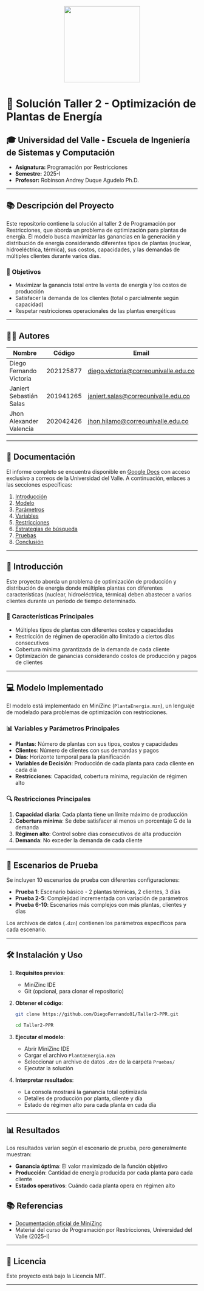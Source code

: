 <p align='center'>
  <img width='200' heigth='225' src='https://user-images.githubusercontent.com/62605744/171186764-43f7aae0-81a9-4b6e-b4ce-af963564eafb.png'>
</p>

# 🔌 Solución Taller 2 - Optimización de Plantas de Energía

## 🎓 Universidad del Valle - Escuela de Ingeniería de Sistemas y Computación

- **Asignatura:** Programación por Restricciones
- **Semestre:** 2025-I
- **Profesor:** Robinson Andrey Duque Agudelo Ph.D.

---

## 📚 Descripción del Proyecto

Este repositorio contiene la solución al taller 2 de Programación por Restricciones, que aborda un problema de optimización para plantas de energía. El modelo busca maximizar las ganancias en la generación y distribución de energía considerando diferentes tipos de plantas (nuclear, hidroeléctrica, térmica), sus costos, capacidades, y las demandas de múltiples clientes durante varios días.

### 🎯 Objetivos

- Maximizar la ganancia total entre la venta de energía y los costos de producción
- Satisfacer la demanda de los clientes (total o parcialmente según capacidad)
- Respetar restricciones operacionales de las plantas energéticas

---

## 🧑‍💻 Autores

| Nombre                  | Código    | Email                                |
| ----------------------- | --------- | ------------------------------------ |
| Diego Fernando Victoria | 202125877 | diego.victoria@correounivalle.edu.co |
| Janiert Sebastián Salas | 201941265 | janiert.salas@correounivalle.edu.co  |
| Jhon Alexander Valencia | 202042426 | jhon.hilamo@correounivalle.edu.co    |

---

## 📁 Documentación

El informe completo se encuentra disponible en [Google Docs](https://docs.google.com/document/d/1Pcro3WCFTMGUZctdJmgVwsq0c68rhdDTeCZxERA7cCA/edit?usp=sharing) con acceso exclusivo a correos de la Universidad del Valle. A continuación, enlaces a las secciones específicas:

1. [Introducción](#introducción)
2. [Modelo](https://docs.google.com/document/d/1Pcro3WCFTMGUZctdJmgVwsq0c68rhdDTeCZxERA7cCA/edit?tab=t.0#heading=h.zeafqmcibwx4)
3. [Parámetros](https://docs.google.com/document/d/1Pcro3WCFTMGUZctdJmgVwsq0c68rhdDTeCZxERA7cCA/edit?tab=t.0#heading=h.vcuakzs0bh7h)
4. [Variables](https://docs.google.com/document/d/1Pcro3WCFTMGUZctdJmgVwsq0c68rhdDTeCZxERA7cCA/edit?tab=t.0#heading=h.y14l5layk44a)
5. [Restricciones](https://docs.google.com/document/d/1Pcro3WCFTMGUZctdJmgVwsq0c68rhdDTeCZxERA7cCA/edit?tab=t.0#heading=h.2qaf7qaoydf8)
6. [Estrategias de búsqueda](https://docs.google.com/document/d/1Pcro3WCFTMGUZctdJmgVwsq0c68rhdDTeCZxERA7cCA/edit?tab=t.0#heading=h.fanm44rs2g3c)
7. [Pruebas](https://docs.google.com/document/d/1Pcro3WCFTMGUZctdJmgVwsq0c68rhdDTeCZxERA7cCA/edit?tab=t.0#heading=h.gdb2pcv0qlke)
8. [Conclusión](https://docs.google.com/document/d/1Pcro3WCFTMGUZctdJmgVwsq0c68rhdDTeCZxERA7cCA/edit?tab=t.0#heading=h.a3qfjbmcupt7)

---

## 📘 Introducción <a name="introducción"></a>

Este proyecto aborda un problema de optimización de producción y distribución de energía donde múltiples plantas con diferentes características (nuclear, hidroeléctrica, térmica) deben abastecer a varios clientes durante un período de tiempo determinado.

### 🌟 Características Principales <a name="caracteristicas"></a>

- Múltiples tipos de plantas con diferentes costos y capacidades
- Restricción de régimen de operación alto limitado a ciertos días consecutivos
- Cobertura mínima garantizada de la demanda de cada cliente
- Optimización de ganancias considerando costos de producción y pagos de clientes

---

## 💻 Modelo Implementado <a name="modelo-implementado"></a>

El modelo está implementado en MiniZinc (`PlantaEnergia.mzn`), un lenguaje de modelado para problemas de optimización con restricciones.

### 📊 Variables y Parámetros Principales <a name="parametros"></a>

- **Plantas**: Número de plantas con sus tipos, costos y capacidades
- **Clientes**: Número de clientes con sus demandas y pagos
- **Días**: Horizonte temporal para la planificación
- **Variables de Decisión**: Producción de cada planta para cada cliente en cada día
- **Restricciones**: Capacidad, cobertura mínima, regulación de régimen alto

### 🔍 Restricciones Principales <a name="restricciones"></a>

1. **Capacidad diaria**: Cada planta tiene un límite máximo de producción
2. **Cobertura mínima**: Se debe satisfacer al menos un porcentaje G de la demanda
3. **Régimen alto**: Control sobre días consecutivos de alta producción
4. **Demanda**: No exceder la demanda de cada cliente

---

## 🧪 Escenarios de Prueba <a name="escenarios-de-prueba"></a>

Se incluyen 10 escenarios de prueba con diferentes configuraciones:

- **Prueba 1**: Escenario básico - 2 plantas térmicas, 2 clientes, 3 días
- **Prueba 2-5**: Complejidad incrementada con variación de parámetros
- **Prueba 6-10**: Escenarios más complejos con más plantas, clientes y días

Los archivos de datos (`.dzn`) contienen los parámetros específicos para cada escenario.

---

## 🛠️ Instalación y Uso <a name="instalacion"></a>

1. **Requisitos previos**:

   - MiniZinc IDE
   - Git (opcional, para clonar el repositorio)

2. **Obtener el código**:

   ```bash
   git clone https://github.com/DiegoFernando01/Taller2-PPR.git
   ```

   ```bash
   cd Taller2-PPR
   ```

3. **Ejecutar el modelo**:

   - Abrir MiniZinc IDE
   - Cargar el archivo `PlantaEnergia.mzn`
   - Seleccionar un archivo de datos `.dzn` de la carpeta `Pruebas/`
   - Ejecutar la solución

4. **Interpretar resultados**:
   - La consola mostrará la ganancia total optimizada
   - Detalles de producción por planta, cliente y día
   - Estado de régimen alto para cada planta en cada día

---

## 📊 Resultados <a name="resultados"></a>

Los resultados varían según el escenario de prueba, pero generalmente muestran:

- **Ganancia óptima**: El valor maximizado de la función objetivo
- **Producción**: Cantidad de energía producida por cada planta para cada cliente
- **Estados operativos**: Cuándo cada planta opera en régimen alto

## 📚 Referencias <a name="referencias"></a>

- [Documentación oficial de MiniZinc](https://www.minizinc.org/)
- Material del curso de Programación por Restricciones, Universidad del Valle (2025-I)

---

## 📜 Licencia

Este proyecto está bajo la Licencia MIT.

---
